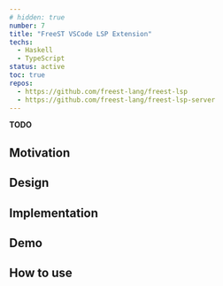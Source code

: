 ```yaml
---
# hidden: true
number: 7
title: "FreeST VSCode LSP Extension"
techs:
  - Haskell
  - TypeScript
status: active
toc: true
repos: 
  - https://github.com/freest-lang/freest-lsp
  - https://github.com/freest-lang/freest-lsp-server
---
```


<!-- ## Abstract -->
**TODO**

## Motivation

## Design

## Implementation

## Demo

## How to use
